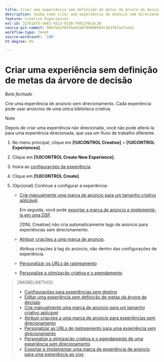 ```yaml
---
title: Criar uma experiência sem definição de metas da árvore de decisão
description: Saiba como criar uma experiência de anúncio sem direcionamento.
feature: Creative Experiences
exl-id: 327b1df5-5663-4513-9238-f481370c8c38
source-git-commit: 9807b2e78376eb3a078d680583c3b2f6fae7a1d1
workflow-type: tm+mt
source-wordcount: '196'
ht-degree: 0%

---
```


# Criar uma experiência sem definição de metas da árvore de decisão

*Beta fechado*

Crie uma experiência de anúncio sem direcionamento. Cada experiência pode usar anúncios de uma única biblioteca criativa.

>[!NOTE]
>
> Depois de criar uma experiência não direcionada, você não pode alterá-la para uma experiência direcionada, que usa um fluxo de trabalho diferente.

1. No menu principal, clique em **[!UICONTROL Creative]** > **[!UICONTROL Experiences]**.

1. Clique em **[!UICONTROL Create New Experience]**.

1. Insira as [configurações da experiência](experience-settings-no-targeting.md).

1. Clique em **[!UICONTROL Create]**.

1. (Opcional) Continue a configurar a experiência:

   * [Crie manualmente uma marca de anúncio para um tamanho criativo aplicável](experience-tag-create-manually.md).

     Em seguida, você pode [exportar a marca de anúncio e implementá-la em uma DSP](/help/creative/experiences/experience-tag-export.md).

     [!DNL Creative] não cria automaticamente tags de anúncio para experiências sem direcionamento.

   * [Atribuir criações a uma marca de anúncio](experience-tag-assign-creatives.md).

     Atribua criações à tag do anúncio, não dentro das configurações de experiência.

   * [Personalizar os URLs de rastreamento](experience-tracking-urls-no-targeting.md)

   * [Personalize a otimização criativa e o agendamento](experience-optimization-scheduling-no-targeting.md).

>[!MORELIKETHIS]
>
>* [Configurações para experiências sem destino](experience-settings-no-targeting.md)
>* [Editar uma experiência sem definição de metas da árvore de decisão](experience-edit-no-targeting.md)
>* [Crie manualmente uma marca de anúncio para um tamanho criativo aplicável](/help/creative/experiences/experience-tag-create-manually.md)
>* [Atribuir criações a uma marca de anúncio para experiências sem direcionamento](experience-tag-assign-creatives.md)
>* [Personalizar as URLs de rastreamento para uma experiência sem direcionamento](/help/creative/experiences/experience-tracking-urls-no-targeting.md)
>* [Personalize a otimização criativa e o agendamento de uma experiência sem direcionamento](/help/creative/experiences/experience-optimization-scheduling-no-targeting.md)
>* [Exportar e implementar uma marca de experiência de anúncio para uma experiência ao vivo](/help/creative/experiences/experience-tag-export.md)

